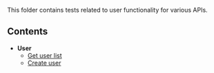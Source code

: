 This folder contains tests related to user functionality for various APIs.  

## Contents

- **User**
  - [Get user list](users/get_users_test.md)
  - [Create user](users/create_user_test.md)
